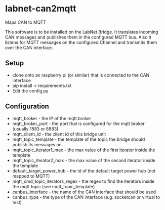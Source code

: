 # labnet-can2mqtt
Maps CAN to MQTT

This software is to be installed on the LabNet Bridge. It translates incoming CAN messages and publishes them in the configured MQTT bus. Also it listens for MQTT messages on the configured Channel and transmits them over the CAN interface. 


## Setup

* clone onto an raspberry pi (or similar) that is connected to the CAN interface 
* pip install -r requirements.txt
* Edit the config.py


## Configuration 

* mqtt_broker - the IP of the mqtt broker
* mqtt_broker_port - the port that is configured for the mqtt broker (usually 1883 or 8883)
* mqtt_client_id - the client id of this bridge unit
* mqtt_topic_template - the template of the topic the bridge should publish its messages on.
* mqtt_topic_iterator1_max - the max value of the first iterator inside the template
* mqtt_topic_iterator2_max - the max value of the second iterator inside the template
* default_target_power_hub - the id of the default target power hub (not mapped to MQTT)
* mqtt_cmd_topic_iterators_regex - the regex to find the iterators inside the mqtt topic (see mqtt_topic_template)
* canbus_interface - the name of the CAN interface that should be used
* canbus_type - the type of the CAN interface (e.g. socketcan or virtual to test) 
